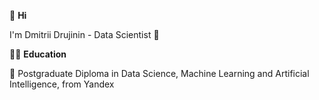 👋 **Hi**

I'm Dmitrii Drujinin - Data Scientist 👀

👨‍🎓 **Education**

🌱 Postgraduate Diploma in Data Science, Machine Learning and Artificial Intelligence, 
from Yandex

